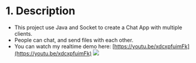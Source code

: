 # 1. Description
* This project use Java and Socket to create a Chat App with multiple clients.
* People can chat, and send files with each other.
* You can watch my realtime demo here: [https://youtu.be/xdcxpfuimFk](https://youtu.be/xdcxpfuimFk)
  ![](images/chatapp.gif)